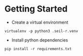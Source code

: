 # Getting Started

* Create a virtual environment
```
virtualenv -p python3 .seil-r.venv
```

* Install python dependencies
```
pip install -r requirements.txt
```